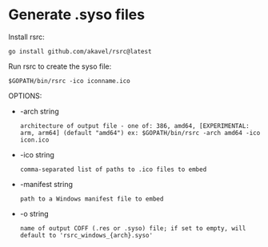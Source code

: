 # Generate .syso files

Install rsrc:
```shell
go install github.com/akavel/rsrc@latest
```

Run rsrc to create the syso file:
```shell
$GOPATH/bin/rsrc -ico iconname.ico
```

OPTIONS:
  * -arch string

    	architecture of output file - one of: 386, amd64, [EXPERIMENTAL: arm, arm64] (default "amd64") ex: $GOPATH/bin/rsrc -arch amd64 -ico icon.ico

  * -ico string
    	
        comma-separated list of paths to .ico files to embed

  * -manifest string
    	
        path to a Windows manifest file to embed

  * -o string
    	
        name of output COFF (.res or .syso) file; if set to empty, will default to 'rsrc_windows_{arch}.syso'